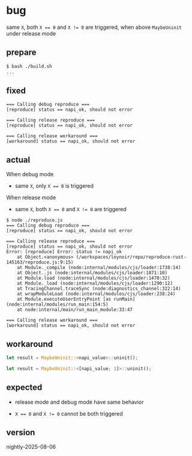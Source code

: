 # bug

same `X`, both `X == 0` and `X != 0` are triggered, when above `MaybeUninit` under release mode

## prepare

```sh
$ bash ./build.sh
...
```

## fixed

```console
=== Calling debug reproduce ===
[reproduce] status == napi_ok, should not error

=== Calling release reproduce ===
[reproduce] status == napi_ok, should not error

=== Calling release workaround ===
[workaround] status == napi_ok, should not error
```

## actual

When debug mode

- same `X`, only `X == 0` is triggered

When release mode

- same `X`, both `X == 0` and `X != 0` are triggered

```console
$ node ./reproduce.js 
=== Calling debug reproduce ===
[reproduce] status == napi_ok, should not error

=== Calling release reproduce ===
[reproduce] status == napi_ok, should not error
Error: [reproduce] Error: status != napi_ok
    at Object.<anonymous> (/workspaces/loynoir/repo/reproduce-rust-145163/reproduce.js:9:15)
    at Module._compile (node:internal/modules/cjs/loader:1738:14)
    at Object..js (node:internal/modules/cjs/loader:1871:10)
    at Module.load (node:internal/modules/cjs/loader:1470:32)
    at Module._load (node:internal/modules/cjs/loader:1290:12)
    at TracingChannel.traceSync (node:diagnostics_channel:322:14)
    at wrapModuleLoad (node:internal/modules/cjs/loader:238:24)
    at Module.executeUserEntryPoint [as runMain] (node:internal/modules/run_main:154:5)
    at node:internal/main/run_main_module:33:47

=== Calling release workaround ===
[workaround] status == napi_ok, should not error
```

## workaround

```rs
let result = MaybeUninit::<napi_value>::uninit();
```

```rs
let result = MaybeUninit::<[napi_value; 1]>::uninit();
```

## expected

- release mode and debug mode have same behavior

- `X == 0` and `X != 0` cannot be both triggered

## version

nightly-2025-08-06
